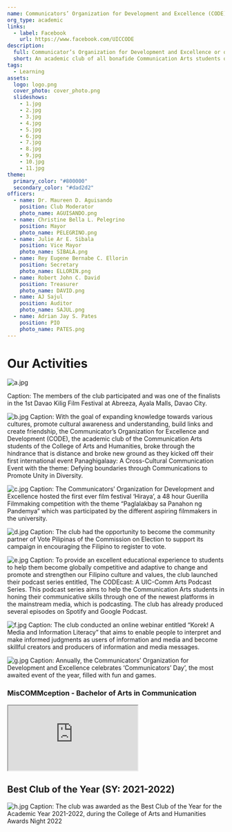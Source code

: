 ```yaml
---
name: Communicators’ Organization for Development and Excellence (CODE)
org_type: academic
links:
  - label: Facebook
    url: https://www.facebook.com/UICCODE
description:
  full: Communicator’s Organization for Development and Excellence or otherwise referred to as CODE. It is a non-partisan and non-political, academic campus-wide alliance composed of all undergraduate Communication Majors students taking up Bachelor of Arts in Communication under College of Arts and Humanities of the University of the Immaculate Conception. The club is committed to provide activities and opportunities that will harness the potentials of Communication students, be able to create linkages within the media and corporate industry, different member schools and other sectors of society.
  short: An academic club of all bonafide Communication Arts students of the University of the Immaculate Conception.
tags:
  - Learning
assets:
  logo: logo.png
  cover_photo: cover_photo.png
  slideshows:
    - 1.jpg
    - 2.jpg
    - 3.jpg
    - 4.jpg
    - 5.jpg
    - 6.jpg
    - 7.jpg
    - 8.jpg
    - 9.jpg
    - 10.jpg
    - 11.jpg
theme:
  primary_color: "#800000"
  secondary_color: "#dad2d2"
officers:
  - name: Dr. Maureen D. Aguisando
    position: Club Moderator
    photo_name: AGUISANDO.png
  - name: Christine Bella L. Pelegrino
    position: Mayor
    photo_name: PELEGRINO.png
  - name: Julie Ar E. Sibala
    position: Vice Mayor
    photo_name: SIBALA.png
  - name: Rey Eugene Bernabe C. Ellorin
    position: Secretary
    photo_name: ELLORIN.png
  - name: Robert John C. David
    position: Treasurer
    photo_name: DAVID.png
  - name: AJ Sajul
    position: Auditor
    photo_name: SAJUL.png
  - name: Adrian Jay S. Pates
    position: PIO
    photo_name: PATES.png
---
```


# Our Activities

![a.jpg](a.jpg)

Caption: The members of the club participated and was one of the finalists in the 1st Davao Kilig Film Festival at Abreeza, Ayala Malls, Davao City.

![b.jpg](b.jpg)
Caption: With the goal of expanding knowledge towards various cultures, promote cultural awareness and understanding, build links and create friendship, the Communicator’s Organization for Excellence and Development (CODE), the academic club of the Communication Arts students of the College of Arts and Humanities, broke through the hindrance that is distance and broke new ground as they kicked off their first international event Panaghigalaay: A Cross-Cultural Communication Event with the theme: Defying boundaries through Communications to Promote Unity in Diversity.

![c.jpg](c.jpg)
Caption: The Communicators’ Organization for Development and Excellence hosted the first ever film festival ‘Hiraya’, a 48 hour Guerilla Filmmaking competition with the theme “Paglalakbay sa Panahon ng Pandemya” which was participated by the different aspiring filmmakers in the university.

![d.jpg](d.jpg)
Caption: The club had the opportunity to become the community partner of Vote Pilipinas of the Commission on Election to support its campaign in encouraging the Filipino to register to vote.

![e.jpg](e.jpg)
Caption: To provide an excellent educational experience to students to help them become globally competitive and adaptive to change and promote and strengthen our Filipino culture and values, the club launched their podcast series entitled, The CODEcast: A UIC-Comm Arts Podcast Series. This podcast series aims to help the Communication Arts students in honing their communicative skills through one of the newest platforms in the mainstream media, which is podcasting. The club has already produced several episodes on Spotify and Google Podcast.

![f.jpg](f.jpg)
Caption: The club conducted an online webinar entitled “Korek! A Media and Information Literacy” that aims to enable people to interpret and make informed judgments as users of information and media and become skillful creators and producers of information and media messages.

![g.jpg](g.jpg)
Caption: Annually, the Communicators’ Organization for Development and Excellence celebrates ‘Communicators’ Day’, the most awaited event of the year, filled with fun and games.


### MisCOMMception - Bachelor of Arts in Communication
<iframe src="https://drive.google.com/file/d/1sTlbrZJ2l3ca3v8O7IAp6m5HJ8IY3ycm/preview"></iframe>

## Best Club of the Year (SY: 2021-2022)
![h.jpg](h.jpg)
Caption: The club was awarded as the Best Club of the Year for the Academic Year 2021-2022, during the College of Arts and Humanities Awards Night 2022
